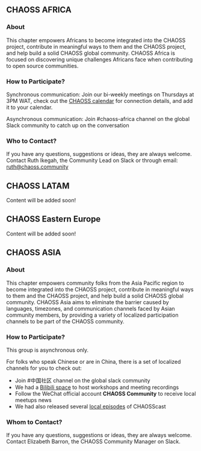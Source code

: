 ## CHAOSS AFRICA

### About

This chapter empowers Africans to become integrated into the CHAOSS project, contribute in meaningful ways to them and the CHAOSS project, and help build a solid CHAOSS global community. CHAOSS Africa is focused on discovering unique challenges Africans face when contributing to open source communities.

### How to Participate?

Synchronous communication: Join our bi-weekly meetings on Thursdays at 3PM WAT, check out the [CHAOSS calendar](https://chaoss.community/chaoss-calendar/) for connection details, and add it to your calendar.

Asynchronous communication: Join #chaoss-africa channel on the global Slack community to catch up on the conversation

### Who to Contact?

If you have any questions, suggestions or ideas, they are always welcome. Contact Ruth Ikegah, the Community Lead on Slack or through email: ruth@chaoss.community


## CHAOSS LATAM 
Content will be added soon!


## CHAOSS Eastern Europe
Content will be added soon!


## CHAOSS ASIA

### About

This chapter empowers community folks from the Asia Pacific region to become integrated into the CHAOSS project, contribute in meaningful ways to them and the CHAOSS project, and help build a solid CHAOSS global community. CHAOSS Asia aims to eliminate the barrier caused by languages, timezones, and communication channels faced by Asian community members, by providing a variety of localized participation channels to be part of the CHAOSS community.

### How to Participate?

This group is asynchronous only.

For folks who speak Chinese or are in China, there is a set of localized channels for you to check out:
- Join #中国社区 channel on the global slack community
- We had a [Bilibili space](https://space.bilibili.com/1292724697?spm_id_from=333.33.b_73656375726974794f75744c696e6b.1) to host workshops and meeting recordings
- Follow the WeChat official account **CHAOSS Community** to receive local meetups news
- We had also released several [local episodes](https://www.xiaoyuzhoufm.com/podcast/6239354dc39130b3d9e01e44) of CHAOSScast

### Whom to Contact?
If you have any questions, suggestions or ideas, they are always welcome. Contact Elizabeth Barron, the CHAOSS Community Manager on Slack.


